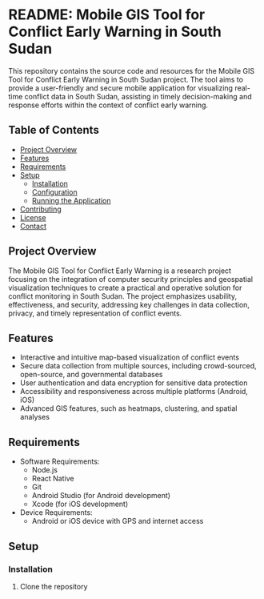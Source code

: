# README: Mobile GIS Tool for Conflict Early Warning in South Sudan

This repository contains the source code and resources for the Mobile GIS Tool for Conflict Early Warning in South Sudan project. The tool aims to provide a user-friendly and secure mobile application for visualizing real-time conflict data in South Sudan, assisting in timely decision-making and response efforts within the context of conflict early warning.

## Table of Contents

- [Project Overview](#project-overview)
- [Features](#features)
- [Requirements](#requirements)
- [Setup](#setup)
    - [Installation](#installation)
    - [Configuration](#configuration)
    - [Running the Application](#running-the-application)
- [Contributing](#contributing)
- [License](#license)
- [Contact](#contact)

## Project Overview

The Mobile GIS Tool for Conflict Early Warning is a research project focusing on the integration of computer security principles and geospatial visualization techniques to create a practical and operative solution for conflict monitoring in South Sudan. The project emphasizes usability, effectiveness, and security, addressing key challenges in data collection, privacy, and timely representation of conflict events.

## Features

- Interactive and intuitive map-based visualization of conflict events
- Secure data collection from multiple sources, including crowd-sourced, open-source, and governmental databases
- User authentication and data encryption for sensitive data protection
- Accessibility and responsiveness across multiple platforms (Android, iOS)
- Advanced GIS features, such as heatmaps, clustering, and spatial analyses

## Requirements

- Software Requirements:
    - Node.js
    - React Native
    - Git
    - Android Studio (for Android development)
    - Xcode (for iOS development)
- Device Requirements:
    - Android or iOS device with GPS and internet access

## Setup

### Installation

1. Clone the repository
